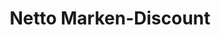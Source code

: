 ---
title: "Netto Marken-Discount"
url: /wolfsburg/netto-marken-discount-neue-strasse/
shop: Supermarkt
---